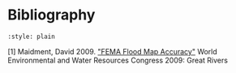 # Bibliography

```{bibliography}
:style: plain
```

[1] Maidment, David 2009. ["FEMA Flood Map Accuracy"](https://ascelibrary.org/doi/abs/10.1061/41036%28342%29492) World Environmental and Water Resources Congress 2009: Great Rivers